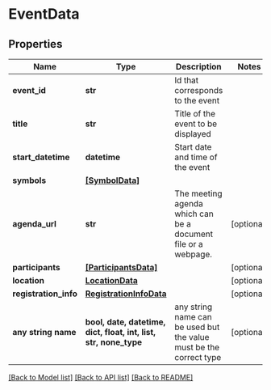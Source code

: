 # EventData


## Properties
Name | Type | Description | Notes
------------ | ------------- | ------------- | -------------
**event_id** | **str** | Id that corresponds to the event | 
**title** | **str** | Title of the event to be displayed | 
**start_datetime** | **datetime** | Start date and time of the event | 
**symbols** | [**[SymbolData]**](SymbolData.md) |  | 
**agenda_url** | **str** | The meeting agenda which can be a document file or a webpage. | [optional] 
**participants** | [**[ParticipantsData]**](ParticipantsData.md) |  | [optional] 
**location** | [**LocationData**](LocationData.md) |  | [optional] 
**registration_info** | [**RegistrationInfoData**](RegistrationInfoData.md) |  | [optional] 
**any string name** | **bool, date, datetime, dict, float, int, list, str, none_type** | any string name can be used but the value must be the correct type | [optional]

[[Back to Model list]](../README.md#documentation-for-models) [[Back to API list]](../README.md#documentation-for-api-endpoints) [[Back to README]](../README.md)


